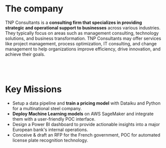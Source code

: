# The company

TNP Consultants is a **consulting firm that specializes in providing strategic and operational support to businesses** across various industries. They typically focus on areas such as management consulting, technology solutions, and business transformation. TNP Consultants may offer services like project management, process optimization, IT consulting, and change management to help organizations improve efficiency, drive innovation, and achieve their goals.

<br><br>

# Key Missions

- Setup a data pipeline and **train a pricing model** with Dataiku and Python for a multinational steel company.
- **Deploy Machine Learning models** on AWS SageMaker and integrate them with a user-friendly POC interface.
- Design a Power BI dashboard to provide actionable insights into a major European bank's internal operations.
- Conceive & draft an RFP for the French government, POC for automated license plate recognition technology.
